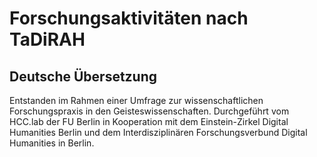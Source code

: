 # Forschungsaktivitäten nach TaDiRAH

## Deutsche Übersetzung

Entstanden im Rahmen einer Umfrage zur wissenschaftlichen Forschungspraxis in den Geisteswissenschaften. 
Durchgeführt vom HCC.lab der FU Berlin in Kooperation mit dem Einstein-Zirkel Digital Humanities Berlin und dem Interdisziplinären Forschungsverbund Digital Humanities in Berlin.
